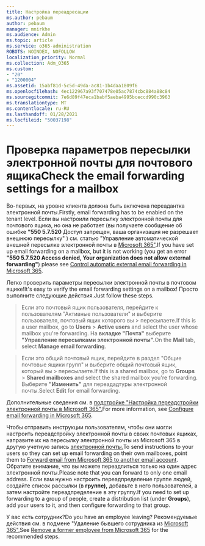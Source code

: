 ```yaml
---
title: Настройка переадресации
ms.author: pebaum
author: pebaum
manager: mnirkhe
ms.audience: Admin
ms.topic: article
ms.service: o365-administration
ROBOTS: NOINDEX, NOFOLLOW
localization_priority: Normal
ms.collection: Adm_O365
ms.custom:
- "20"
- "1200004"
ms.assetid: 15abf81d-5c5d-49da-ac81-1b4daa1809f6
ms.openlocfilehash: 4ec122967a93f707478e05ac7874cbc884a88c84
ms.sourcegitcommit: 7e6d89f47eca1babf5aeba4995bceccd990c3963
ms.translationtype: MT
ms.contentlocale: ru-RU
ms.lasthandoff: 01/28/2021
ms.locfileid: "50037198"
---
```

# <a name="check-the-email-forwarding-settings-for-a-mailbox"></a><span data-ttu-id="b015a-102">Проверка параметров пересылки электронной почты для почтового ящика</span><span class="sxs-lookup"><span data-stu-id="b015a-102">Check the email forwarding settings for a mailbox</span></span>

<span data-ttu-id="b015a-103">Во-первых, на уровне клиента должна быть включена переадантка электронной почты.</span><span class="sxs-lookup"><span data-stu-id="b015a-103">Firstly, email forwarding has to be enabled on the tenant level.</span></span> <span data-ttu-id="b015a-104">Если вы настроили пересылку электронной почты для почтового ящика, но она не работает (вы получаете сообщение об ошибке **"550 5.7.520** Доступ запрещен, ваша организация не разрешает внешнюю пересылку" ) см. статью "Управление автоматической внешней пересылке электронной почты в [Microsoft 365"](https://docs.microsoft.com/microsoft-365/security/office-365-security/external-email-forwarding?view=o365-worldwide).</span><span class="sxs-lookup"><span data-stu-id="b015a-104">If you have set up email forwarding on a mailbox, but it is not working (you get an error **"550 5.7.520 Access denied, Your organization does not allow external forwarding"**) please see [Control automatic external email forwarding in Microsoft 365](https://docs.microsoft.com/microsoft-365/security/office-365-security/external-email-forwarding?view=o365-worldwide).</span></span>

<span data-ttu-id="b015a-105">Легко проверить параметры пересылки электронной почты в почтовом ящике!</span><span class="sxs-lookup"><span data-stu-id="b015a-105">It's easy to verify the email forwarding settings on a mailbox!</span></span> <span data-ttu-id="b015a-106">Просто выполните следующие действия.</span><span class="sxs-lookup"><span data-stu-id="b015a-106">Just follow these steps.</span></span>
  
> <span data-ttu-id="b015a-107">Если это почтовый ящик пользователя, перейдите к пользователям  "Активные пользователи" и выберите пользователя, почтовый ящик которого вы \>  пересылаете.</span><span class="sxs-lookup"><span data-stu-id="b015a-107">If this is a user mailbox, go to **Users** \> **Active users** and select the user whose mailbox you're forwarding.</span></span> <span data-ttu-id="b015a-108">На **вкладке "Почта"** выберите **"Управление пересылками электронной почты".**</span><span class="sxs-lookup"><span data-stu-id="b015a-108">On the **Mail** tab, select **Manage email forwarding**.</span></span>

> <span data-ttu-id="b015a-109">Если это общий почтовый ящик, перейдите в раздел "Общие почтовые ящики групп" и выберите общий почтовый ящик, который вы  \>  пересылаете.</span><span class="sxs-lookup"><span data-stu-id="b015a-109">If this is a shared mailbox, go to **Groups** \> **Shared mailboxes** and select the shared mailbox you're forwarding.</span></span> <span data-ttu-id="b015a-110">Выберите **"Изменить"** для переададтуры электронной почты.</span><span class="sxs-lookup"><span data-stu-id="b015a-110">Select **Edit** for email forwarding.</span></span>

<span data-ttu-id="b015a-111">Дополнительные сведения см. в [подстройке "Настройка переадстройки электронной почты в Microsoft 365".](https://docs.microsoft.com/microsoft-365/admin/email/configure-email-forwarding)</span><span class="sxs-lookup"><span data-stu-id="b015a-111">For more information, see [Configure email forwarding in Microsoft 365](https://docs.microsoft.com/microsoft-365/admin/email/configure-email-forwarding).</span></span>
  
<span data-ttu-id="b015a-112">Чтобы отправить инструкции пользователям, чтобы они могли настроить переадстройку электронной почты в своих почтовых ящиках, направите их на пересылку электронной почты из Microsoft 365 в другую учетную запись [электронной почты.](https://support.office.com/article/Forward-email-from-Office-365-to-another-email-account-1ed4ee1e-74f8-4f53-a174-86b748ff6a0e)</span><span class="sxs-lookup"><span data-stu-id="b015a-112">To send instructions to your users so they can set up email forwarding on their own mailboxes, point them to [Forward email from Microsoft 365 to another email account](https://support.office.com/article/Forward-email-from-Office-365-to-another-email-account-1ed4ee1e-74f8-4f53-a174-86b748ff6a0e).</span></span> <span data-ttu-id="b015a-113">Обратите внимание, что вы можете переадлиться только на один адрес электронной почты.</span><span class="sxs-lookup"><span data-stu-id="b015a-113">Please note that you can forward to only one email address.</span></span> <span data-ttu-id="b015a-114">Если вам нужно настроить переадпределение группе людей, создайте список рассылки (в **группе),** добавьте в него пользователей, а затем настройте переадпределение в эту группу.</span><span class="sxs-lookup"><span data-stu-id="b015a-114">If you need to set up forwarding to a group of people, create a distribution list (under **Groups**), add your users to it, and then configure forwarding to that group.</span></span>
  
<span data-ttu-id="b015a-115">У вас есть сотрудник?</span><span class="sxs-lookup"><span data-stu-id="b015a-115">Do you have an employee leaving?</span></span> <span data-ttu-id="b015a-116">Рекомендуемые действия см. в подмене "Удаление бывшего сотрудника из [Microsoft 365".](https://docs.microsoft.com/microsoft-365/admin/add-users/remove-former-employee)</span><span class="sxs-lookup"><span data-stu-id="b015a-116">See [Remove a former employee from Microsoft 365](https://docs.microsoft.com/microsoft-365/admin/add-users/remove-former-employee) for the recommended steps.</span></span>